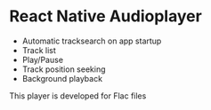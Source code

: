 # React Native Audioplayer

- Automatic tracksearch on app startup
- Track list
- Play/Pause
- Track position seeking
- Background playback

This player is developed for Flac files
